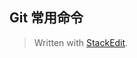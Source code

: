 ## Git 常用命令


> Written with [StackEdit](https://stackedit.io/).
<!--stackedit_data:
eyJoaXN0b3J5IjpbLTEyODM0ODMzMDEsNzMwOTk4MTE2XX0=
-->
